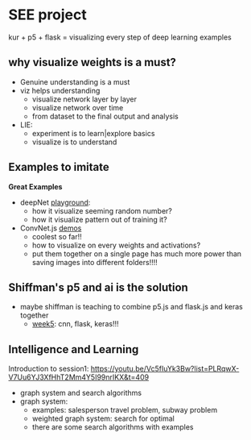 # SEE project
kur + p5 + flask = visualizing every step of deep learning examples

## why visualize weights is a must?
- Genuine understanding is a must
- viz helps understanding
	- visualize network layer by layer
	- visualize network over time
	- from dataset to the final output and analysis
- LIE:
 	- experiment is to learn|explore basics
	- visualize is to understand

## Examples to imitate
**Great Examples**
- deepNet [playground](http://playground.tensorflow.org/#activation=sigmoid&batchSize=10&dataset=circle&regDataset=reg-plane&learningRate=0.03&regularizationRate=0&noise=0&networkShape=4,1&seed=0.63749&showTestData=false&discretize=false&percTrainData=50&x=true&y=true&xTimesY=false&xSquared=false&ySquared=false&cosX=false&sinX=false&cosY=false&sinY=false&collectStats=false&problem=regression&initZero=false&hideText=false):
	- how it visualize seeming random number?
	- how it visualize pattern out of training it?
- ConvNet.js [demos](https://github.com/karpathy/convnetjs)
	- coolest so far!!
	- how to visualize on every weights and activations?
	- put them together on a single page has much more power than saving images into different folders!!!!

## Shiffman's p5 and ai is the solution
- maybe shiffman is teaching to combine p5.js and flask.js and keras together
	- [week5](https://github.com/shiffman/NOC-S17-2-Intelligence-Learning/tree/master/week5-cnn-tensorflow): cnn, flask, keras!!!

## Intelligence and Learning

Introduction to session1:
https://youtu.be/Vc5fIuYk3Bw?list=PLRqwX-V7Uu6YJ3XfHhT2Mm4Y5I99nrIKX&t=409
- graph system and search algorithms
- graph system:
	- examples: salesperson travel problem, subway problem
	- weighted graph system: search for optimal
	- there are some search algorithms with examples 
